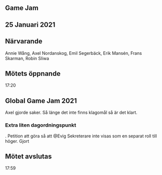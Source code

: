 ## Game Jam
## 25 Januari 2021

## Närvarande
Annie Wång,
Axel Nordanskog,
Emil Segerbäck,
Erik Mansén,
Frans Skarman,
Robin Sliwa

## Mötets öppnande
17:20

## Global Game Jam 2021
Axel gjorde saker. Så länge det inte finns klagomål så är det klart.

### Extra liten dagordningspunkt
. Petition att göra så att @Evig Sekreterare inte visas som en separat roll till höger.
Gjort

## Mötet avslutas
17:59
